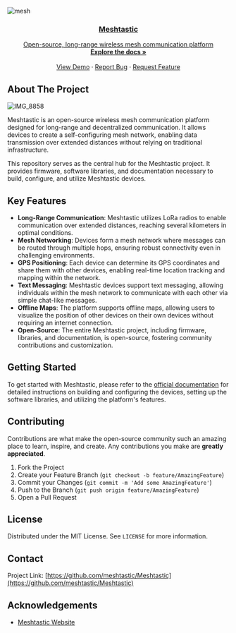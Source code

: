![mesh](https://github.com/OpenSource-For-Freedom/Meshtastic/assets/92951498/1f100dbc-421d-4822-80bf-cad7d746ded5)
  <a href="https://meshtastic.org">
 

  <h3 align="center">Meshtastic</h3>

  <p align="center">
    Open-source, long-range wireless mesh communication platform
    <br />
    <a href="https://meshtastic.org"><strong>Explore the docs »</strong></a>
    <br />
    <br />
    <a href="https://github.com/meshtastic/Meshtastic">View Demo</a>
    ·
    <a href="https://github.com/meshtastic/Meshtastic/issues">Report Bug</a>
    ·
    <a href="https://github.com/meshtastic/Meshtastic/issues">Request Feature</a>
  </p>
</p>

<!-- ABOUT THE PROJECT -->
## About The Project

![IMG_8858](https://github.com/OpenSource-For-Freedom/Meshtastic/assets/92951498/fc00a100-d954-47fb-8b8b-430420ac998c)

Meshtastic is an open-source wireless mesh communication platform designed for long-range and decentralized communication. It allows devices to create a self-configuring mesh network, enabling data transmission over extended distances without relying on traditional infrastructure.

This repository serves as the central hub for the Meshtastic project. It provides firmware, software libraries, and documentation necessary to build, configure, and utilize Meshtastic devices.

<!-- FEATURES -->
## Key Features

- **Long-Range Communication**: Meshtastic utilizes LoRa radios to enable communication over extended distances, reaching several kilometers in optimal conditions.
- **Mesh Networking**: Devices form a mesh network where messages can be routed through multiple hops, ensuring robust connectivity even in challenging environments.
- **GPS Positioning**: Each device can determine its GPS coordinates and share them with other devices, enabling real-time location tracking and mapping within the network.
- **Text Messaging**: Meshtastic devices support text messaging, allowing individuals within the mesh network to communicate with each other via simple chat-like messages.
- **Offline Maps**: The platform supports offline maps, allowing users to visualize the position of other devices on their own devices without requiring an internet connection.
- **Open-Source**: The entire Meshtastic project, including firmware, libraries, and documentation, is open-source, fostering community contributions and customization.

<!-- GETTING STARTED -->
## Getting Started

To get started with Meshtastic, please refer to the [official documentation](https://meshtastic.org/docs/introduction) for detailed instructions on building and configuring the devices, setting up the software libraries, and utilizing the platform's features.

<!-- CONTRIBUTING -->
## Contributing

Contributions are what make the open-source community such an amazing place to learn, inspire, and create. Any contributions you make are **greatly appreciated**.

1. Fork the Project
2. Create your Feature Branch (`git checkout -b feature/AmazingFeature`)
3. Commit your Changes (`git commit -m 'Add some AmazingFeature'`)
4. Push to the Branch (`git push origin feature/AmazingFeature`)
5. Open a Pull Request

<!-- LICENSE -->
## License

Distributed under the MIT License. See `LICENSE` for more information.

<!-- CONTACT -->
## Contact

Project Link: [https://github.com/meshtastic/Meshtastic](https://github.com/meshtastic/Meshtastic)

<!-- ACKNOWLEDGEMENTS -->
## Acknowledgements

- [Meshtastic Website](https://meshtastic.org/)
